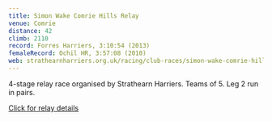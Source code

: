 ```yaml
---
title: Simon Wake Comrie Hills Relay
venue: Comrie
distance: 42
climb: 2110
record: Forres Harriers, 3:10:54 (2013)
femaleRecord: Ochil HR, 3:57:08 (2010)
web: strathearnharriers.org.uk/racing/club-races/simon-wake-comrie-hills-relay
---
```

4-stage relay race organised by Strathearn Harriers. Teams of 5. Leg 2 run in pairs.

[Click for relay details](http://www.strathearnharriers.org.uk/racing/club-races/simon-wake-comrie-hills-relay)